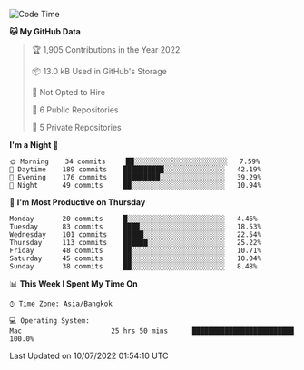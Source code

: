 <!--START_SECTION:waka-->
![Code Time](http://img.shields.io/badge/Code%20Time-0%20secs-blue)

**🐱 My GitHub Data** 

> 🏆 1,905 Contributions in the Year 2022
 > 
> 📦 13.0 kB Used in GitHub's Storage 
 > 
> 🚫 Not Opted to Hire
 > 
> 📜 6 Public Repositories 
 > 
> 🔑 5 Private Repositories  
 > 
**I'm a Night 🦉** 

```text
🌞 Morning    34 commits     ██░░░░░░░░░░░░░░░░░░░░░░░   7.59% 
🌆 Daytime    189 commits    ██████████░░░░░░░░░░░░░░░   42.19% 
🌃 Evening    176 commits    █████████░░░░░░░░░░░░░░░░   39.29% 
🌙 Night      49 commits     ██░░░░░░░░░░░░░░░░░░░░░░░   10.94%

```
📅 **I'm Most Productive on Thursday** 

```text
Monday       20 commits     █░░░░░░░░░░░░░░░░░░░░░░░░   4.46% 
Tuesday      83 commits     ████░░░░░░░░░░░░░░░░░░░░░   18.53% 
Wednesday    101 commits    █████░░░░░░░░░░░░░░░░░░░░   22.54% 
Thursday     113 commits    ██████░░░░░░░░░░░░░░░░░░░   25.22% 
Friday       48 commits     ██░░░░░░░░░░░░░░░░░░░░░░░   10.71% 
Saturday     45 commits     ██░░░░░░░░░░░░░░░░░░░░░░░   10.04% 
Sunday       38 commits     ██░░░░░░░░░░░░░░░░░░░░░░░   8.48%

```


📊 **This Week I Spent My Time On** 

```text
⌚︎ Time Zone: Asia/Bangkok

💻 Operating System: 
Mac                      25 hrs 50 mins      █████████████████████████   100.0%

```


 Last Updated on 10/07/2022 01:54:10 UTC
<!--END_SECTION:waka-->